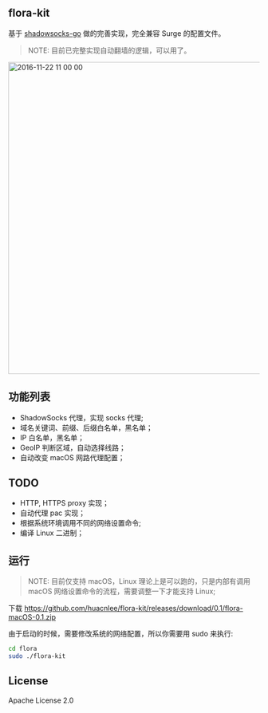 flora-kit
---------

基于 [shadowsocks-go](https://github.com/shadowsocks/shadowsocks-go) 做的完善实现，完全兼容 Surge 的配置文件。

> NOTE: 目前已完整实现自动翻墙的逻辑，可以用了。

<img width="626" alt="2016-11-22 11 00 00" src="https://cloud.githubusercontent.com/assets/5518/20509326/d9a2ad9a-b0a2-11e6-9b9c-f6a59445b8d9.png">

## 功能列表

- ShadowSocks 代理，实现 socks 代理;
- 域名关键词、前缀、后缀白名单，黑名单；
- IP 白名单，黑名单；
- GeoIP 判断区域，自动选择线路；
- 自动改变 macOS 网路代理配置；

## TODO

- HTTP, HTTPS proxy 实现；
- 自动代理 pac 实现；
- 根据系统环境调用不同的网络设置命令;
- 编译 Linux 二进制；

## 运行

> NOTE: 目前仅支持 macOS，Linux 理论上是可以跑的，只是内部有调用 macOS 网络设置命令的流程，需要调整一下才能支持 Linux;

下载 https://github.com/huacnlee/flora-kit/releases/download/0.1/flora-macOS-0.1.zip

由于启动的时候，需要修改系统的网络配置，所以你需要用 sudo 来执行:

```bash
cd flora
sudo ./flora-kit
```

## License

Apache License 2.0

